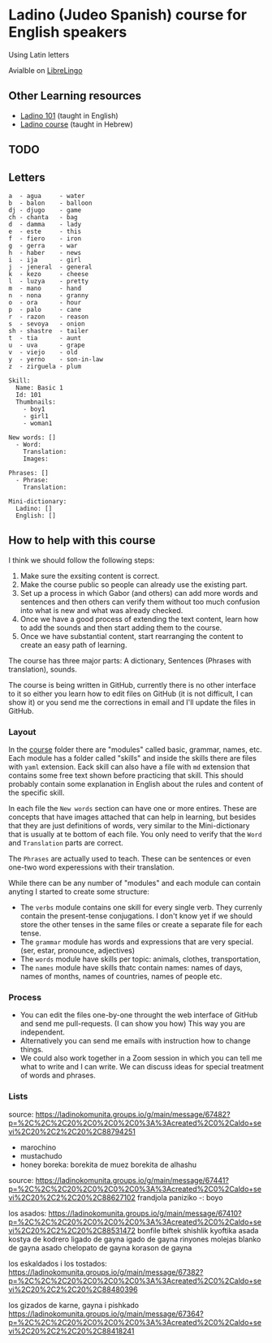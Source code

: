 # Ladino (Judeo Spanish) course for English speakers

Using Latin letters

Avialble on [LibreLingo](https://librelingo.app/course/ladino-from-english/)

## Other Learning resources

* [Ladino 101](https://www.youtube.com/watch?v=MTgs0VlkP_E&list=PLG7gXVhDoTAKrqy1jGn4QcQ4Mwk6YB8Tc&index=3) (taught in English)
* [Ladino course](https://www.youtube.com/watch?v=H8Pt-AS0ppM&list=PL26BCA5DA78235E0D) (taught in Hebrew)


## TODO

## Letters

```
a  - agua     - water
b  - balon    - balloon
dj - djugo    - game
ch - chanta   - bag
d  - damma    - lady
e  - este     - this
f  - fiero    - iron
g  - gerra    - war
h  - haber    - news
i  - ija      - girl
j  - jeneral  - general
k  - kezo     - cheese
l  - luzya    - pretty
m  - mano     - hand
n  - nona     - granny
o  - ora      - hour
p  - palo     - cane
r  - razon    - reason
s  - sevoya   - onion
sh - shastre  - tailer
t  - tia      - aunt
u  - uva      - grape
v  - viejo    - old
y  - yerno    - son-in-law
z  - zirguela - plum
```


```
Skill:
  Name: Basic 1
  Id: 101
  Thumbnails:
    - boy1
    - girl1
    - woman1

New words: []
  - Word:
    Translation:
    Images:

Phrases: []
  - Phrase:
    Translation:

Mini-dictionary:
  Ladino: []
  English: []
```

## How to help with this course

I think we should follow the following steps:

1. Make sure the exsiting content is correct.
1. Make the course public so people can already use the existing part.
1. Set up a process in which Gabor (and others) can add more words and sentences and then others can verify them without too much confusion into what is new and what was already checked.
1. Once we have a good process of extending the text content, learn how to add the sounds and then start adding them to the course.
1. Once we have substantial content, start rearranging the content to create an easy path of learning.


The course has three major parts: A dictionary, Sentences (Phrases with translation), sounds.

The course is being written in GitHub, currently there is no other interface to it so either you learn how to edit files
on GitHub (it is not difficult, I can show it) or you send me the corrections in email and I'll update the files in GitHub.

### Layout

In the [course](https://github.com/szabgab/LibreLingo-Judeo-Spanish-from-English/tree/main/course) folder there are "modules"
called basic, grammar, names, etc. Each module has a folder called "skills" and inside the skills there are files with `yaml`
extension. Eack skill can also have a file with `md` extension that contains some free text shown before practicing that skill.
This should probably contain some explanation in English about the rules and content of the specific skill.

In each file the `New words` section can have one or more entires. These are concepts that have images attached that can help
in learning, but besides that they are just definitions of words, very similar to the Mini-dictionary that is usually at te bottom
of each file. You only need to verify that the `Word` and `Translation` parts are correct.

The `Phrases` are actually used to teach. These can be sentences or even one-two word experessions with their translation.

While there can be any number of "modules" and each module can contain anyting I started to create some structure:

* The `verbs` module contains one skill for every single verb. They currenly contain the present-tense conjugations. I don't know yet if we should store the other tenses in the same files or create a separate file for each tense.
* The `grammar`  module has words and expressions that are very special. (ser, estar, pronounce, adjectives)
* The `words` module have skills per topic: animals, clothes, transportation,
* The `names` module have skills thatc contain names: names of days, names of months, names of countries, names of people etc.


### Process

* You can edit the files one-by-one throught the web interface of GitHub and send me pull-requests. (I can show you how) This way you are independent.
* Alternatively you can send me emails with instruction how to change things.
* We could also work together in a Zoom session in which you can tell me what to write and I can write. We can discuss ideas for special treatment of words and phrases.


### Lists

source: https://ladinokomunita.groups.io/g/main/message/67482?p=%2C%2C%2C20%2C0%2C0%2C0%3A%3Acreated%2C0%2Caldo+sevi%2C20%2C2%2C20%2C88794251
- marochino
- mustachudo
 - honey boreka: borekita de muez
borekita de alhashu


source: https://ladinokomunita.groups.io/g/main/message/67441?p=%2C%2C%2C20%2C0%2C0%2C0%3A%3Acreated%2C0%2Caldo+sevi%2C20%2C2%2C20%2C88627102
 frandjola
 paniziko
 -: boyo


los asados: https://ladinokomunita.groups.io/g/main/message/67410?p=%2C%2C%2C20%2C0%2C0%2C0%3A%3Acreated%2C0%2Caldo+sevi%2C20%2C2%2C20%2C88531472
 bonfile
  biftek
 shishlik
 kyoftika asada
  kostya de kodrero
  ligado de gayna
  igado de gayna
  rinyones
  molejas
  blanko de gayna asado
  chelopato de gayna
  korason de gayna

los eskaldados i los tostados:
https://ladinokomunita.groups.io/g/main/message/67382?p=%2C%2C%2C20%2C0%2C0%2C0%3A%3Acreated%2C0%2Caldo+sevi%2C20%2C2%2C20%2C88480396

los gizados de karne, gayna i pishkado
https://ladinokomunita.groups.io/g/main/message/67364?p=%2C%2C%2C20%2C0%2C0%2C0%3A%3Acreated%2C0%2Caldo+sevi%2C20%2C2%2C20%2C88418241


